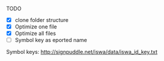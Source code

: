 TODO

- [x] clone folder structure
- [x] Optimize one file
- [X] Optimize all files
- [ ] Symbol key as eported name

Symbol keys: http://signpuddle.net/iswa/data/iswa_id_key.txt